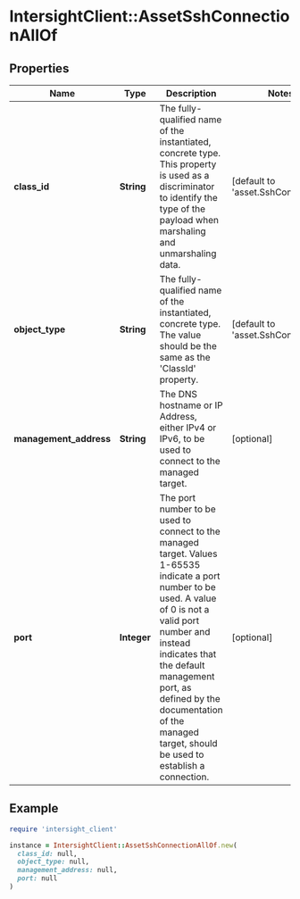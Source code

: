 # IntersightClient::AssetSshConnectionAllOf

## Properties

| Name | Type | Description | Notes |
| ---- | ---- | ----------- | ----- |
| **class_id** | **String** | The fully-qualified name of the instantiated, concrete type. This property is used as a discriminator to identify the type of the payload when marshaling and unmarshaling data. | [default to &#39;asset.SshConnection&#39;] |
| **object_type** | **String** | The fully-qualified name of the instantiated, concrete type. The value should be the same as the &#39;ClassId&#39; property. | [default to &#39;asset.SshConnection&#39;] |
| **management_address** | **String** | The DNS hostname or IP Address, either IPv4 or IPv6, to be used to connect to the managed target. | [optional] |
| **port** | **Integer** | The port number to be used to connect to the managed target. Values 1-65535 indicate a port number to be used. A value of 0 is not a valid port number and instead indicates that the default management port, as defined by the documentation of the managed target, should be used to establish a connection. | [optional] |

## Example

```ruby
require 'intersight_client'

instance = IntersightClient::AssetSshConnectionAllOf.new(
  class_id: null,
  object_type: null,
  management_address: null,
  port: null
)
```

